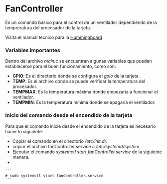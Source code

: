 # FanController

Es un comando básico para el control de un ventilador dependiendo de la tempreratura del procesador de la tarjeta.

Visita el manual tecnico para la [Hummingboard](https://github.com/stokekld/FanController/blob/Hummingboard/ManualTecnico.mkd)


### Variables importantes

Dentro del archivo *main.c* se encuentran algunas variables que pueden establecerse para el buen funcionamiento, como son:

+ **GPIO**: Es el directorio donde se configura el *gpio* de la tarjeta.
+ **TEMP**: Es el archivo donde se puede verificar la temperatura del procesador.
+ **TEMPMAX**: Es la temperatura máxima donde empezaría a funcionar el ventilador.
+ **TEMPMIN**: Es la temperatura mínima donde se apagaría el ventilador.

### Inicio del comando desde el encendido de la tarjeta

Para que el comando inicie desde el encendido de la tarjeta es necesario hacer lo siguiente:

+ Copiar el comando en el directorio */etc/init.d/*.
+ copiar el archivo fanController.service a */etc/systemd/system*.
+ Ejecutar el comando *systemctl start fanController.service* de la siguiente manera.
+

	```
	# sudo systemctl start fanController.service
	```

